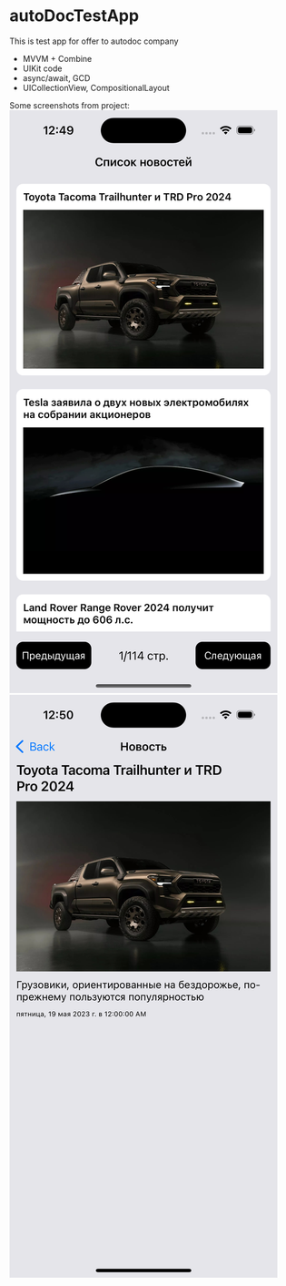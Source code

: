 # autoDocTestApp
This is test app for offer to autodoc company
- MVVM + Combine
- UIKit code
- async/await, GCD
- UICollectionView, CompositionalLayout

Some screenshots from project:\
![alt text](https://github.com/Argon-cell/autoDocTestApp/blob/main/Screenshots/News%20list.png)
![alt text](https://github.com/Argon-cell/autoDocTestApp/blob/main/Screenshots/Detail%20information%20of%20news.png)
